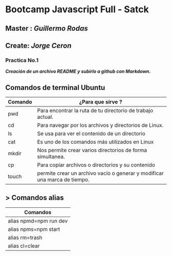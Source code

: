 # **Bootcamp Javascript Full - Satck**
## Master : **_Guillermo Rodas_**
## Create: **_Jorge Ceron_** 
### Practica No.1
**_Creación de un archivo README y subirlo a github con Markdown_.**

## Comandos de terminal Ubuntu
| Comando | ¿Para que sirve ? |
| ------ | ------ | 
| pwd | Para encontrar la ruta de tu directorio de trabajo actual. |
| cd | Para navegar por los archivos y directorios de Linux. | 
| ls | Se usa para ver el contenido de un directorio|
| cat | Es uno de los comandos más utilizados en Linux | 
| mkdir | Nos permite crear varios directorios de forma simultanea. |
| cp | Para copiar archivos o directorios y su contenido |
| touch | permite crear un archivo vacío o generar y modificar una marca de tiempo.|

## > Comandos alias
|Comandos|
|------|
|alias npmd=npm run dev|
|alias npms=npm start| 
|alias rm=trash|
|alias cl=clear|


